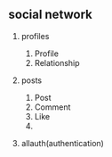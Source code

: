 social network
---

1. profiles
   1. Profile
   2. Relationship

2. posts
   1. Post
   2. Comment
   3. Like
   4. 

3. allauth(authentication)



